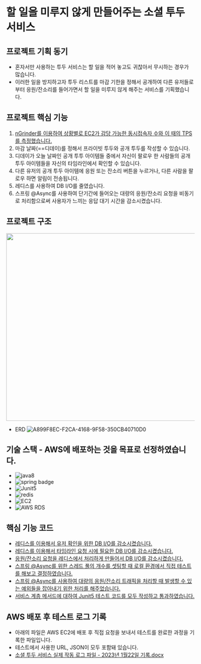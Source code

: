 # 할 일을 미루지 않게 만들어주는 소셜 투두 서비스

## 프로젝트 기획 동기

* 혼자서만 사용하는 투두 서비스는 할 일을 적어 놓고도 귀찮아서 무시하는 경우가 많습니다.
* 이러한 일을 방지하고자 투두 리스트를 마감 기한을 정해서 공개하여 다른 유저들로부터 응원/잔소리를 들어가면서 할 일을 미루지 않게 해주는 서비스를 기획했습니다.


## 프로젝트 핵심 기능

1. [nGrinder를 이용하여 상황별로 EC2가 감당 가능한 동시접속자 수와 이 때의 TPS를 측정했습니다.](https://github.com/DongvinPark/Social_Todo_Backend_Load_Test)
2. 마감 날짜(==디데이)를 정해서 프라이빗 투두와 공개 투두를 작성할 수 있습니다.
3. 디데이가 오늘 날짜인 공개 투투 아이템들 중에서 자신이 팔로우 한 사람들의 공개 투두 아이템들을 자신의 타임라인에서 확인할 수 있습니다.
4. 다른 유저의 공개 투두 아이템에 응원 또는 잔소리 버튼을 누르거나, 다른 사람을 팔로우 하면 알림이 전송됩니다.
5. 레디스를 사용하여 DB I/O를 줄였습니다.
6. 스프링 @Async를 사용하여 단기간에 들어오는 대량의 응원/잔소리 요청을 비동기로 처리함으로써 사용자가 느끼는 응답 대기 시간을 감소시켰습니다.

## 프로젝트 구조
  <img src="https://user-images.githubusercontent.com/99060708/234712298-9b2ab4ca-6a12-4956-a710-f83d5690398d.jpeg" width="790" height="500"/>


- ERD
  ![A899F8EC-F2CA-4168-9F58-350CB40710D0](https://user-images.githubusercontent.com/99060708/213955342-3e2a41f1-1f1f-42ce-a4ed-95c91f5cb43f.jpeg)

## 기술 스택 - AWS에 배포하는 것을 목표로 선정하였습니다.
- ![java8](https://img.shields.io/badge/-JAVA%208-orange)
- ![spring badge](https://img.shields.io/badge/-Spring%20Boot%202.7.6-green)
- ![Junit5](https://img.shields.io/badge/-Junit%205-yellow)
- ![redis](https://img.shields.io/badge/-AWS%20ElasticCache%20for%20Redis-red)
- ![EC2](https://img.shields.io/badge/-AWS%20EC2%20Ubuntu%20LTS%2020.04-lightgrey)
- ![AWS RDS](https://img.shields.io/badge/-AWS%20RDS%20MariaDB%2010.6.8-blue)

## 핵심 기능 코드
- [레디스를 이용해서 유저 확인을 위한 DB I/O를 감소시켰습니다.](https://github.com/DongvinPark/Social_Todo_BackEnd/blob/10_Refactoring_Applied/src/main/java/com/example/socialtodobackend/security/JWTAuthenticationFilter.java)
- [레디스를 이용해서 타임라인 요청 시에 필요한 DB I/O를 감소시켰습니다.](https://github.com/DongvinPark/Social_Todo_BackEnd/blob/10_Refactoring_Applied/src/main/java/com/example/socialtodobackend/service/UserService.java)
- [응원/잔소리 요청을 레디스에서 처리하게 만들어서 DB I/O를 감소시켰습니다.](https://github.com/DongvinPark/Social_Todo_BackEnd/blob/10_Refactoring_Applied/src/main/java/com/example/socialtodobackend/service/SupportService.java)
- [스프링 @Async를 위한 스레드 풀의 개수를 셋팅할 때 로컬 환경에서 직접 테스트를 해보고 결정하였습니다.](https://github.com/DongvinPark/Spring_Async_Test)
- [스프링 @Async를 사용하여 대량의 응원/잔소리 트래픽을 처리할 때 발생할 수 있는 예외들을 잡아내기 위한 처리를 해주었습니다.](https://github.com/DongvinPark/Social_Todo_BackEnd/blob/10_Refactoring_Applied/src/main/java/com/example/socialtodobackend/configuration/async/CustomAsyncExceptionHandler.java)
- [서비스 계층 메서드에 대하여 Junit5 테스트 코드를 모두 작성하고 통과하였습니다.](https://github.com/DongvinPark/Social_Todo_BackEnd/tree/10_Refactoring_Applied/src/test/java/com/example/socialtodobackend/service)

## AWS 배포 후 테스트 로그 기록
- 아래의 파일은 AWS EC2에 배포 후 직접 요청을 보내서 테스트를 완료한 과정을 기록한 파일입니다.
- 테스트에서 사용한 URL, JSON이 모두 포함돼 있습니다.
- [소셜 투두 서비스 실제 작동 로그 파일 - 2023년 1월22일 기록.docx](https://github.com/DongvinPark/Social_Todo_BackEnd/files/10476339/-.2023.1.22.docx)
